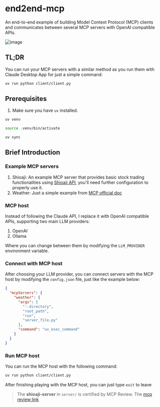 # end2end-mcp

An end-to-end example of building Model Context Protocol (MCP) clients and communicates between several MCP servers with OpenAI compatible APIs.

![image](asset/screen_record.gif)

## TL;DR

You can run your MCP servers with a similar method as you run them with Claude Desktop App for just a simple command:

```bash
uv run python client/client.py
```

## Prerequisites

1. Make sure you have `uv` installed.

```bash
uv venv

source .venv/bin/activate

uv sync
```

## Brief Introduction

### Example MCP servers

1. Shioaji: An example MCP server that provides basic stock trading functionalities using [Shioaji API](https://sinotrade.github.io/), you'll need further configuration to properly use it.
2. Weather: Just a simple example from [MCP official doc](https://modelcontextprotocol.io/quickstart/server)

### MCP host

Instead of following the Claude API, I replace it with OpenAI compatible APIs, supporting two main LLM providers:

1. OpenAI
2. Ollama

Where you can change between them by modifying the `LLM_PROVIDER` environment variable.

### Connect with MCP host

After choosing your LLM provider, you can connect servers with the MCP host by modifying the `config.json` file, just like the example below:

```json
{
  "mcpServers": {
    "weather": {
      "args": [
        "--directory",
        "root_path",
        "run",
        "server_file.py"
      ],
      "command": "uv_exec_command"
    }
  }
}
```

### Run MCP host

You can run the MCP host with the following command:

```bash
uv run python client/client.py
```

After finishing playing with the MCP host, you can just type `exit` to leave

> The **shioaji-server** in `server/` is certified by MCP Review. The [mcp review link](https://mcpreview.com/mcp-servers/AbnerTeng/shioaji-mcp)
